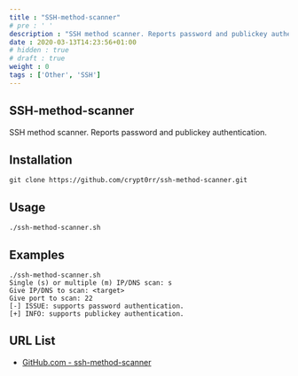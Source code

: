 ```yaml
---
title : "SSH-method-scanner"
# pre : ' '
description : "SSH method scanner. Reports password and publickey authentication."
date : 2020-03-13T14:23:56+01:00
# hidden : true
# draft : true
weight : 0
tags : ['Other', 'SSH']
---
```


## SSH-method-scanner

SSH method scanner. Reports password and publickey authentication.

## Installation

```plain
git clone https://github.com/crypt0rr/ssh-method-scanner.git
```

## Usage

```plain
./ssh-method-scanner.sh
```

## Examples

```plain
./ssh-method-scanner.sh
Single (s) or multiple (m) IP/DNS scan: s
Give IP/DNS to scan: <target>
Give port to scan: 22
[-] ISSUE: supports password authentication.
[+] INFO: supports publickey authentication.
```

## URL List

- [GitHub.com - ssh-method-scanner](https://github.com/crypt0rr/ssh-method-scanner)
